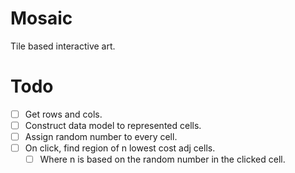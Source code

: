 # Mosaic

Tile based interactive art.

# Todo

- [ ] Get rows and cols.
- [ ] Construct data model to represented cells.
- [ ] Assign random number to every cell.
- [ ] On click, find region of n lowest cost adj cells.
    - [ ] Where n is based on the random number in the clicked cell.